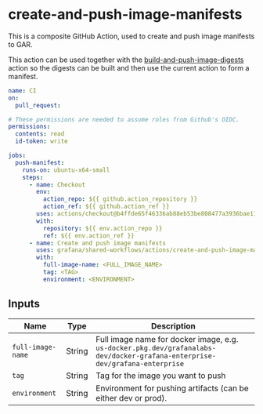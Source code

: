 # create-and-push-image-manifests

This is a composite GitHub Action, used to create and push image manifests to GAR.

This action can be used together with the [build-and-push-image-digests](../build-and-push-image-digests/README.md) action so the digests can be built and then use the current action to form a manifest.

```yaml
name: CI
on:
  pull_request:

# These permissions are needed to assume roles from Github's OIDC.
permissions:
  contents: read
  id-token: write

jobs:
  push-manifest:
    runs-on: ubuntu-x64-small
    steps:
      - name: Checkout
        env:
          action_repo: ${{ github.action_repository }}
          action_ref: ${{ github.action_ref }}
        uses: actions/checkout@b4ffde65f46336ab88eb53be808477a3936bae11 # v4.1.1
        with:
          repository: ${{ env.action_repo }}
          ref: ${{ env.action_ref }}
      - name: Create and push image manifests
        uses: grafana/shared-workflows/actions/create-and-push-image-manifests@main
        with:
          full-image-name: <FULL_IMAGE_NAME>
          tag: <TAG>
          environment: <ENVIRONMENT>
```

## Inputs

| Name              | Type   | Description                                                                                                                 |
| ----------------- | ------ | --------------------------------------------------------------------------------------------------------------------------- |
| `full-image-name` | String | Full image name for docker image, e.g. `us-docker.pkg.dev/grafanalabs-dev/docker-grafana-enterprise-dev/grafana-enterprise` |
| `tag`             | String | Tag for the image you want to push                                                                                          |
| `environment`     | String | Environment for pushing artifacts (can be either dev or prod).                                                              |
